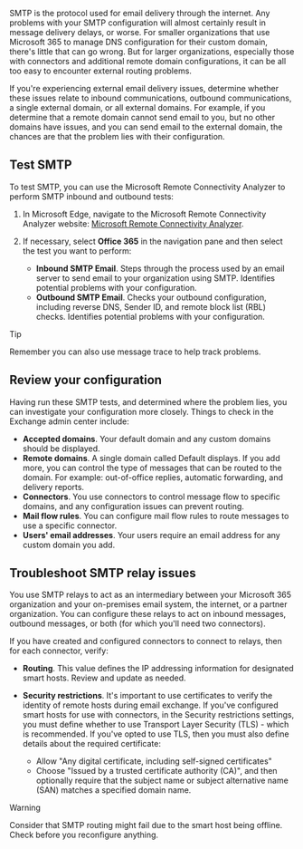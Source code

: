 SMTP is the protocol used for email delivery through the internet. Any problems with your SMTP configuration will almost certainly result in message delivery delays, or worse. For smaller organizations that use Microsoft 365 to manage DNS configuration for their custom domain, there's little that can go wrong. But for larger organizations, especially those with connectors and additional remote domain configurations, it can be all too easy to encounter external routing problems.

If you're experiencing external email delivery issues, determine whether these issues relate to inbound communications, outbound communications, a single external domain, or all external domains. For example, if you determine that a remote domain cannot send email to you, but no other domains have issues, and you can send email to the external domain, the chances are that the problem lies with their configuration.

## Test SMTP

To test SMTP, you can use the Microsoft Remote Connectivity Analyzer to perform SMTP inbound and outbound tests:

1. In Microsoft Edge, navigate to the Microsoft Remote Connectivity Analyzer website: [Microsoft Remote Connectivity Analyzer](https://testconnectivity.microsoft.com).
1. If necessary, select **Office 365** in the navigation pane and then select the test you want to perform:

    - **Inbound SMTP Email**. Steps through the process used by an email server to send email to your organization using SMTP. Identifies potential problems with your configuration.
    - **Outbound SMTP Email**. Checks your outbound configuration, including reverse DNS, Sender ID, and remote block list (RBL) checks. Identifies potential problems with your configuration.

> [!TIP]
> Remember you can also use message trace to help track problems.

## Review your configuration

Having run these SMTP tests, and determined where the problem lies, you can investigate your configuration more closely. Things to check in the Exchange admin center include:

- **Accepted domains**. Your default domain and any custom domains should be displayed.
- **Remote domains**. A single domain called Default displays. If you add more, you can control the type of messages that can be routed to the domain. For example: out-of-office replies, automatic forwarding, and delivery reports.
- **Connectors**. You use connectors to control message flow to specific domains, and any configuration issues can prevent routing.
- **Mail flow rules**. You can configure mail flow rules to route messages to use a specific connector.
- **Users' email addresses**. Your users require an email address for any custom domain you add.

## Troubleshoot SMTP relay issues

You use SMTP relays to act as an intermediary between your Microsoft 365 organization and your on-premises email system, the internet, or a partner organization. You can configure these relays to act on inbound messages, outbound messages, or both (for which you'll need two connectors).

If you have created and configured connectors to connect to relays, then for each connector, verify:

- **Routing**. This value defines the IP addressing information for designated smart hosts. Review and update as needed.
- **Security restrictions**. It's important to use certificates to verify the identity of remote hosts during email exchange. If you've configured smart hosts for use with connectors, in the Security restrictions settings, you must define whether to use Transport Layer Security (TLS) - which is recommended. If you've opted to use TLS, then you must also define details about the required certificate:

    - Allow "Any digital certificate, including self-signed certificates"
    - Choose "Issued by a trusted certificate authority (CA)", and then optionally require that the subject name or subject alternative name (SAN) matches a specified domain name.

> [!WARNING]
> Consider that SMTP routing might fail due to the smart host being offline. Check before you reconfigure anything.